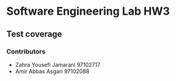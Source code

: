 # Software Engineering Lab HW3

## Test coverage

### Contributors
- Zahra Yousefi Jamarani 97102717
- Amir Abbas Asgari 97102088
